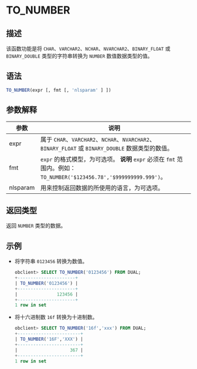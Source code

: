 # TO_NUMBER

## 描述

该函数功能是将 `CHAR`、`VARCHAR2`、`NCHAR`、`NVARCHAR2`、`BINARY_FLOAT` 或 `BINARY_DOUBLE` 类型的字符串转换为 `NUMBER` 数值数据类型的值。

## 语法

```sql
TO_NUMBER(expr [, fmt [, 'nlsparam' ] ])
```

## 参数解释

|    参数    |                                                               说明                                                               |
|----------|--------------------------------------------------------------------------------------------------------------------------------|
| expr     | 属于 `CHAR`、`VARCHAR2`、`NCHAR`、`NVARCHAR2`、`BINARY_FLOAT` 或 `BINARY_DOUBLE` 数据类型的数值。                                             |
| fmt      | `expr` 的格式模型，为可选项。 **说明**  `expr` 必须在 `fmt` 范围内。例如：`TO_NUMBER('$123456.78','$999999999.999')`。 |
| nlsparam | 用来控制返回数据的所使用的语言，为可选项。                                                                                                          |

## 返回类型

返回 `NUMBER` 类型的数据。

## 示例

* 将字符串 `0123456` 转换为数值。

  ```sql
  obclient> SELECT TO_NUMBER('0123456') FROM DUAL;
  +----------------------+
  | TO_NUMBER('0123456') |
  +----------------------+
  |               123456 |
  +----------------------+
  1 row in set
  ```

* 将十六进制数 `16f` 转换为十进制数。

  ```sql
  obclient> SELECT TO_NUMBER('16f','xxx') FROM DUAL;
  +------------------------+
  | TO_NUMBER('16F','XXX') |
  +------------------------+
  |                    367 |
  +------------------------+
  1 row in set
  ```
